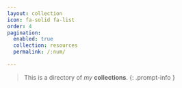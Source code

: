 ```yaml
---
layout: collection
icon: fa-solid fa-list
order: 4
pagination:
  enabled: true
  collection: resources
  permalink: /:num/

---
```

> This is a directory of *my* __collections__.
{: .prompt-info }
